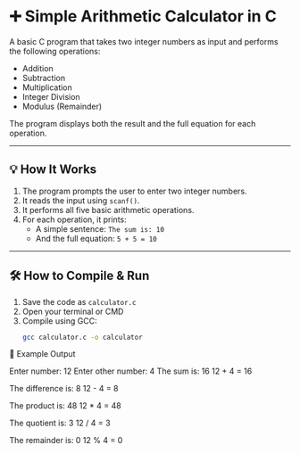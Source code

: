 # ➕ Simple Arithmetic Calculator in C

A basic C program that takes two integer numbers as input and performs the following operations:

- Addition
- Subtraction
- Multiplication
- Integer Division
- Modulus (Remainder)

The program displays both the result and the full equation for each operation.

---

## 💡 How It Works

1. The program prompts the user to enter two integer numbers.
2. It reads the input using `scanf()`.
3. It performs all five basic arithmetic operations.
4. For each operation, it prints:
   - A simple sentence: `The sum is: 10`
   - And the full equation: `5 + 5 = 10`

---

## 🛠️ How to Compile & Run

1. Save the code as `calculator.c`
2. Open your terminal or CMD
3. Compile using GCC:
   ```bash
   gcc calculator.c -o calculator


🧪 Example Output

Enter number:
12
Enter other number:
4
The sum is: 16
12 + 4 = 16

The difference is: 8
12 - 4 = 8

The product is: 48
12 * 4 = 48

The quotient is: 3
12 / 4 = 3

The remainder is: 0
12 % 4 = 0
